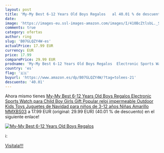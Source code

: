 ```yaml
---
layout: post
title: 'My-My Best 6-12 Years Old Boys Regalos   al 40.01 % de descuento'
date: 
image: 'https://images-eu.ssl-images-amazon.com/images/I/410BcZtlsbL._SL200_.jpg'
comments: true
category: ofertas
author: ring
slug: 'B07GLQZY4W-es'
actualPrice: 17.99 EUR
currency: EUR
price: 17.99
comparePrice: 29.99 EUR
prodname: 'My-My Best 6-12 Years Old Boys Regalos  Electronic Sports Watch para Child Boy Girls Gift Popular reloj impermeable Outdoor Kids Toys Juguetes de Navidad para niños de 3-12 años Niñas Amarillo MMXBS03'
country: 'es'
flag: '🇪🇸'
buyurl: 'https://www.amazon.es/dp/B07GLQZY4W/?tag=tolees-21'
descuento: '40.01'
---
```


Ahora mismo tienes [My-My Best 6-12 Years Old Boys Regalos  Electronic Sports Watch para Child Boy Girls Gift Popular reloj impermeable Outdoor Kids Toys Juguetes de Navidad para niños de 3-12 años Niñas Amarillo MMXBS03](https://www.amazon.es/dp/B07GLQZY4W/?tag=tolees-21) a 17.99 EUR (original: 29.99 EUR) (40.01 %  de descuento) en el siguiente enlace!

[![My-My Best 6-12 Years Old Boys Regalos  ](https://images-eu.ssl-images-amazon.com/images/I/410BcZtlsbL._SL200_.jpg)](https://www.amazon.es/dp/B07GLQZY4W/?tag=tolees-21)

ℹ️:


[Visítala!!!](https://www.amazon.es/dp/B07GLQZY4W/?tag=tolees-21)
